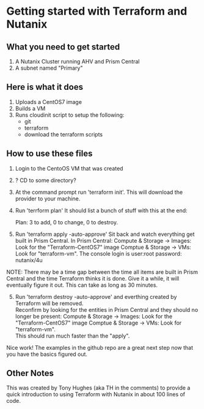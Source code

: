 # Getting started with Terraform and Nutanix

## What you need to get started
1. A Nutanix Cluster running AHV and Prism Central
2. A subnet named "Primary"

## Here is what it does
1. Uploads a CentOS7 image
2. Builds a VM
3. Runs cloudinit script to setup the following:
    - git
    - terraform
    - download the terraform scripts

## How to use these files
1. Login to the CentoOS VM that was created
2. ? CD to some directory?
3. At the command prompt run 'terraform init'.  This will download the provider to your machine.
4. Run 'terrform plan'
    It should list a bunch of stuff with this at the end:
    
    Plan: 3 to add, 0 to change, 0 to destroy.

4. Run 'terraform apply -auto-approve'
    Sit back and watch everything get built in Prism Central.
    In Prism Central:
        Compute & Storage -> Images: Look for the "Terraform-CentOS7" image
        Comptue & Storage -> VMs: Look for "terraform-vm".  The console login is user:root password: nutanix/4u

NOTE: There may be a time gap between the time all items are built in Prism Central and the time Terraform thinks it is done.
    Give it a while, it will eventually figure it out.  This can take as long as 30 minutes.

5. Run 'terraform destroy -auto-approve' and everthing created by Terraform will be removed.  
    Reconfirm by looking for the entities in Prism Central and they should no longer be present:
        Compute & Storage -> Images: Look for the "Terraform-CentOS7" image
        Comptue & Storage -> VMs: Look for "terraform-vm".  
    This should run much faster than the "apply".

Nice work!  The examples in the github repo are a great next step now that you have the basics figured out.

## Other Notes

This was created by Tony Hughes (aka TH in the comments) to provide a quick introduction to using Terraform with Nutanix in about 100 lines of code.
